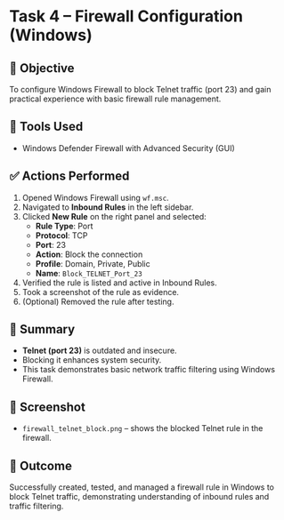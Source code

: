 # Task 4 – Firewall Configuration (Windows)

## 🔐 Objective
To configure Windows Firewall to block Telnet traffic (port 23) and gain practical experience with basic firewall rule management.

## 🧰 Tools Used
- Windows Defender Firewall with Advanced Security (GUI)

## ✅ Actions Performed

1. Opened Windows Firewall using `wf.msc`.
2. Navigated to **Inbound Rules** in the left sidebar.
3. Clicked **New Rule** on the right panel and selected:
   - **Rule Type**: Port
   - **Protocol**: TCP
   - **Port**: 23
   - **Action**: Block the connection
   - **Profile**: Domain, Private, Public
   - **Name**: `Block_TELNET_Port_23`
4. Verified the rule is listed and active in Inbound Rules.
5. Took a screenshot of the rule as evidence.
6. (Optional) Removed the rule after testing.

## 🧠 Summary
- **Telnet (port 23)** is outdated and insecure.
- Blocking it enhances system security.
- This task demonstrates basic network traffic filtering using Windows Firewall.

## 📸 Screenshot
- `firewall_telnet_block.png` – shows the blocked Telnet rule in the firewall.

## 📘 Outcome
Successfully created, tested, and managed a firewall rule in Windows to block Telnet traffic, demonstrating understanding of inbound rules and traffic filtering.
